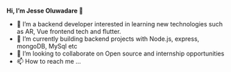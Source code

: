 **Hi, I’m Jesse Oluwadare 👋**

- 👀 I’m a backend developer interested in learning new technologies such as AR, Vue frontend tech and flutter.
- 🌱 I’m currently building backend projects with Node.js, express, mongoDB, MySql etc
- 💞️ I’m looking to collaborate on Open source and internship opportunities
- 📫 How to reach me ...

<!---
jesse-crypted/jesse-crypted is a ✨ special ✨ repository because its `README.md` (this file) appears on your GitHub profile.
You can click the Preview link to take a look at your changes.
--->
